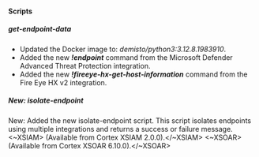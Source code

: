 
#### Scripts

##### get-endpoint-data

- Updated the Docker image to: *demisto/python3:3.12.8.1983910*.
- Added the new ***!endpoint*** command from the Microsoft Defender Advanced Threat Protection integration.
- Added the new ***!fireeye-hx-get-host-information*** command from the Fire Eye HX v2 integration.

##### New: isolate-endpoint

New: Added the new  isolate-endpoint script. This script isolates endpoints using multiple integrations and returns a success or failure message.
<~XSIAM> (Available from Cortex XSIAM 2.0.0).</~XSIAM>
<~XSOAR> (Available from Cortex XSOAR 6.10.0).</~XSOAR>
